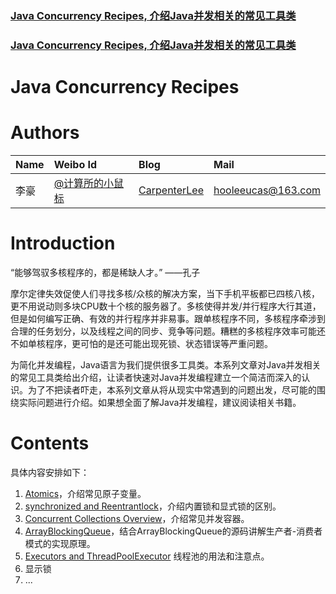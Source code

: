 ### [Java Concurrency Recipes, 介绍Java并发相关的常见工具类](https://github.com/CarpenterLee/JCRecipes)
### [Java Concurrency Recipes, 介绍Java并发相关的常见工具类](https://github.com/yaozd/JCRecipes)

# Java Concurrency Recipes

# Authors

| Name | Weibo Id | Blog | Mail |
|:-----------|:-------------|:-------------|:-----------|
| 李豪 |[@计算所的小鼠标](http://weibo.com/icttinymouse) | [CarpenterLee](http://www.cnblogs.com/CarpenterLee/) | hooleeucas@163.com |

# Introduction

“能够驾驭多核程序的，都是稀缺人才。” ——孔子

摩尔定律失效促使人们寻找多核/众核的解决方案，当下手机平板都已四核八核，更不用说动则多块CPU数十个核的服务器了。多核使得并发/并行程序大行其道，但是如何编写正确、有效的并行程序并非易事。跟单核程序不同，多核程序牵涉到合理的任务划分，以及线程之间的同步、竞争等问题。糟糕的多核程序效率可能还不如单核程序，更可怕的是还可能出现死锁、状态错误等严重问题。

为简化并发编程，Java语言为我们提供很多工具类。本系列文章对Java并发相关的常见工具类给出介绍，让读者快速对Java并发编程建立一个简洁而深入的认识。为了不把读者吓走，本系列文章从将从现实中常遇到的问题出发，尽可能的围绕实际问题进行介绍。如果想全面了解Java并发编程，建议阅读相关书籍。

# Contents

具体内容安排如下：

1. [Atomics](./markdown/Atomics.md)，介绍常见原子变量。
2. [synchronized and Reentrantlock](./markdown/synchronized_and_Reentrantlock.md)，介绍内置锁和显式锁的区别。
3. [Concurrent Collections Overview](/markdown/Concurrent%20Collections%20Overview.md)，介绍常见并发容器。
4. [ArrayBlockingQueue](./markdown/ArrayBlockingQueue.md)，结合ArrayBlockingQueue的源码讲解生产者-消费者模式的实现原理。
5. [Executors and ThreadPoolExecutor](./markdown/Executors_and_ThreadPoolExecutor.md) 线程池的用法和注意点。
6. 显示锁
7. ...



